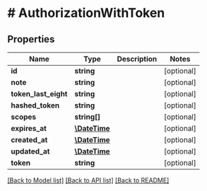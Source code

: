 # # AuthorizationWithToken

## Properties

Name | Type | Description | Notes
------------ | ------------- | ------------- | -------------
**id** | **string** |  | [optional] 
**note** | **string** |  | [optional] 
**token_last_eight** | **string** |  | [optional] 
**hashed_token** | **string** |  | [optional] 
**scopes** | **string[]** |  | [optional] 
**expires_at** | [**\DateTime**](\DateTime.md) |  | [optional] 
**created_at** | [**\DateTime**](\DateTime.md) |  | [optional] 
**updated_at** | [**\DateTime**](\DateTime.md) |  | [optional] 
**token** | **string** |  | [optional] 

[[Back to Model list]](../../README.md#documentation-for-models) [[Back to API list]](../../README.md#documentation-for-api-endpoints) [[Back to README]](../../README.md)


